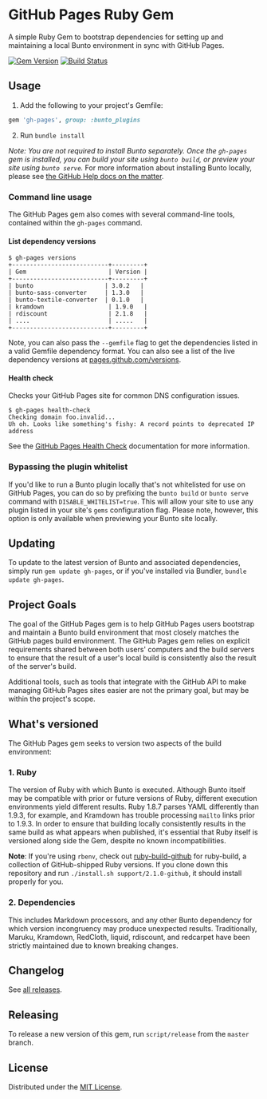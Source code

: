# GitHub Pages Ruby Gem

A simple Ruby Gem to bootstrap dependencies for setting up and maintaining a local Bunto environment in sync with GitHub Pages.

[![Gem Version](https://img.shields.io/gem/v/gh-pages.svg)](https://rubygems.org/gems/gh-pages)
[![Build Status](https://img.shields.io/travis/bunto/gh-pages/master.svg)](https://travis-ci.org/bunto/gh-pages)

## Usage

1. Add the following to your project's Gemfile:

  ```ruby
  gem 'gh-pages', group: :bunto_plugins
  ```

2. Run `bundle install`

*Note: You are not required to install Bunto separately. Once the `gh-pages` gem is installed, you can build your site using `bunto build`, or preview your site using `bunto serve`.* For more information about installing Bunto locally, please see [the GitHub Help docs on the matter](https://help.github.com/articles/using-bunto-with-pages#installing-bunto).

### Command line usage

The GitHub Pages gem also comes with several command-line tools, contained within the `gh-pages` command.

#### List dependency versions

```console
$ gh-pages versions
+---------------------------+---------+
| Gem                       | Version |
+---------------------------+---------+
| bunto                    | 3.0.2   |
| bunto-sass-converter     | 1.3.0   |
| bunto-textile-converter  | 0.1.0   |
| kramdown                  | 1.9.0   |
| rdiscount                 | 2.1.8   |
| ....                      | .....   |
+---------------------------+---------+
```

Note, you can also pass the `--gemfile` flag to get the dependencies listed in a valid Gemfile dependency format. You can also see a list of the live dependency versions at [pages.github.com/versions](https://pages.github.com/versions/).

#### Health check

Checks your GitHub Pages site for common DNS configuration issues.

```console
$ gh-pages health-check
Checking domain foo.invalid...
Uh oh. Looks like something's fishy: A record points to deprecated IP address
```

See the [GitHub Pages Health Check](https://github.com/github/pages-health-check) documentation for more information.

### Bypassing the plugin whitelist

If you'd like to run a Bunto plugin locally that's not whitelisted for use on GitHub Pages, you can do so by prefixing the `bunto build` or `bunto serve` command with `DISABLE_WHITELIST=true`. This will allow your site to use any plugin listed in your site's `gems` configuration flag. Please note, however, this option is only available when previewing your Bunto site locally.

## Updating

To update to the latest version of Bunto and associated dependencies, simply run `gem update gh-pages`, or if you've installed via Bundler, `bundle update gh-pages`.

## Project Goals

The goal of the GitHub Pages gem is to help GitHub Pages users bootstrap and maintain a Bunto build environment that most closely matches the GitHub pages build environment. The GitHub Pages gem relies on explicit requirements shared between both users' computers and the build servers to ensure that the result of a user's local build is consistently also the result of the server's build.

Additional tools, such as tools that integrate with the GitHub API to make managing GitHub Pages sites easier are not the primary goal, but may be within the project's scope.

## What's versioned

The GitHub Pages gem seeks to version two aspects of the build environment:

### 1. Ruby

The version of Ruby with which Bunto is executed. Although Bunto itself may be compatible with prior or future versions of Ruby, different execution environments yield different results. Ruby 1.8.7 parses YAML differently than 1.9.3, for example, and Kramdown has trouble processing `mailto` links prior to 1.9.3. In order to ensure that building locally consistently results in the same build as what appears when published, it's essential that Ruby itself is versioned along side the Gem, despite no known incompatibilities.

**Note**: If you're using `rbenv`, check out [ruby-build-github](https://github.com/parkr/ruby-build-github) for ruby-build, a collection of GitHub-shipped Ruby versions. If you clone down this repository and run `./install.sh support/2.1.0-github`, it should install properly for you.

### 2. Dependencies

This includes Markdown processors, and any other Bunto dependency for which version incongruency may produce unexpected results. Traditionally, Maruku, Kramdown, RedCloth, liquid, rdiscount, and redcarpet have been strictly maintained due to known breaking changes.

## Changelog

See [all releases](https://github.com/bunto/gh-pages/releases).

## Releasing

To release a new version of this gem, run `script/release` from the `master` branch.

## License

Distributed under the [MIT License](LICENSE).
